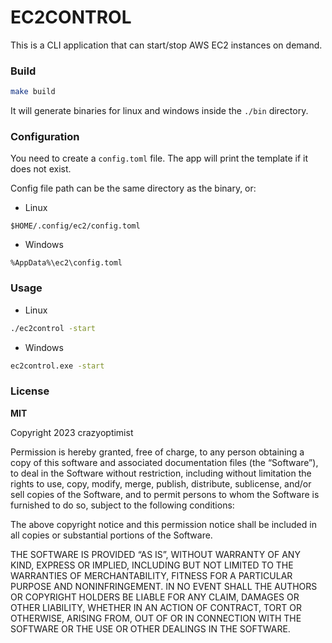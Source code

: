 # EC2CONTROL

This is a CLI application that can start/stop AWS EC2 instances on demand.

### Build

```bash
make build
```

It will generate binaries for linux and windows inside the `./bin` directory.

### Configuration

You need to create a `config.toml` file. The app will print the template if it does not exist.

Config file path can be the same directory as the binary, or:

- Linux

`$HOME/.config/ec2/config.toml`

- Windows

`%AppData%\ec2\config.toml`

### Usage

- Linux

```bash
./ec2control -start
```

- Windows

```bash
ec2control.exe -start
```

### License

**MIT**

Copyright 2023 crazyoptimist

Permission is hereby granted, free of charge, to any person obtaining a copy of this software and associated documentation files (the “Software”), to deal in the Software without restriction, including without limitation the rights to use, copy, modify, merge, publish, distribute, sublicense, and/or sell copies of the Software, and to permit persons to whom the Software is furnished to do so, subject to the following conditions:

The above copyright notice and this permission notice shall be included in all copies or substantial portions of the Software.

THE SOFTWARE IS PROVIDED “AS IS”, WITHOUT WARRANTY OF ANY KIND, EXPRESS OR IMPLIED, INCLUDING BUT NOT LIMITED TO THE WARRANTIES OF MERCHANTABILITY, FITNESS FOR A PARTICULAR PURPOSE AND NONINFRINGEMENT. IN NO EVENT SHALL THE AUTHORS OR COPYRIGHT HOLDERS BE LIABLE FOR ANY CLAIM, DAMAGES OR OTHER LIABILITY, WHETHER IN AN ACTION OF CONTRACT, TORT OR OTHERWISE, ARISING FROM, OUT OF OR IN CONNECTION WITH THE SOFTWARE OR THE USE OR OTHER DEALINGS IN THE SOFTWARE.
